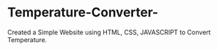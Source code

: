 # Temperature-Converter-
Created a Simple Website using HTML, CSS, JAVASCRIPT to Convert Temperature.
